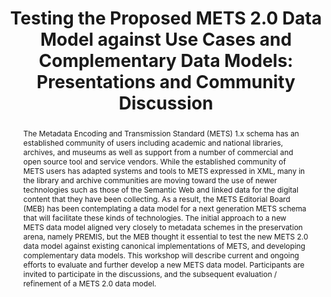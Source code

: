---
abstract: The Metadata Encoding and Transmission Standard (METS) 1.x schema has an
  established community of users including academic and national libraries, archives,
  and museums as well as support from a number of commercial and open source tool
  and service vendors. While the established community of METS users has adapted systems
  and tools to METS expressed in XML, many in the library and archive communities
  are moving toward the use of newer technologies such as those of the Semantic Web
  and linked data for the digital content that they have been collecting. As a result,
  the METS Editorial Board (MEB) has been contemplating a data model for a next generation
  METS schema that will facilitate these kinds of technologies. The initial approach
  to a new METS data model aligned very closely to metadata schemes in the preservation
  arena, namely PREMIS, but the MEB thought it essential to test the new METS 2.0
  data model against existing canonical implementations of METS, and developing complementary
  data models. This workshop will describe current and ongoing efforts to evaluate
  and further develop a new METS data model. Participants are invited to participate
  in the discussions, and the subsequent evaluation / refinement of a METS 2.0 data
  model.
creators:
- Caron, Bertrand
- Nef, Andreas
- Hoebelheinrich, Nancy
- Habing, Thomas
date: null
document_url: https://services.phaidra.univie.ac.at/api/object/o:429620/download
grand_parent: iPRES
institutions: []
keywords:
- aggregation formats; digital object description; metadata encoding and transmission
  standard
- metadata standards alignment
- digital preservation
landing_page_url: https://phaidra.univie.ac.at/o:429620
language: eng
layout: publication
license: CC BY 4.0 International
notes_url: null
parent: iPRES 2015
presentation_url: null
publication_type: paper
size: 310778
source_name: iPRES
title: 'Testing the Proposed METS 2.0 Data Model against Use Cases and Complementary
  Data Models: Presentations and Community Discussion'
year: 2015
---